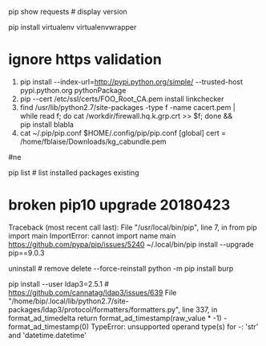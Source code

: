 pip show requests # display version

pip install virtualenv virtualenvwrapper

# ignore https validation
1) pip install --index-url=http://pypi.python.org/simple/ --trusted-host pypi.python.org  pythonPackage
2) pip --cert /etc/ssl/certs/FOO_Root_CA.pem install linkchecker
3) find /usr/lib/python2.7/site-packages -type f -name cacert.pem | \
	while read f; do cat /workdir/firewall.hq.k.grp.crt >> $f; done && \
	pip install blabla
4) cat ~/.pip/pip.conf 
   $HOME/.config/pip/pip.conf
[global]
cert = /home/fblaise/Downloads/kg_cabundle.pem

#ne

pip list # list installed packages existing

# broken pip10 upgrade 20180423
Traceback (most recent call last):
  File "/usr/local/bin/pip", line 7, in <module>
    from pip import main
ImportError: cannot import name main
https://github.com/pypa/pip/issues/5240
~/.local/bin/pip install --upgrade pip==9.0.3


uninstall # remove delete
--force-reinstall
python -m pip install burp

pip install --user ldap3=2.5.1 # https://github.com/cannatag/ldap3/issues/639 File "/home/bip/.local/lib/python2.7/site-packages/ldap3/protocol/formatters/formatters.py", line 337, in format_ad_timedelta return format_ad_timestamp(raw_value * -1) - format_ad_timestamp(0) TypeError: unsupported operand type(s) for -: 'str' and 'datetime.datetime'
